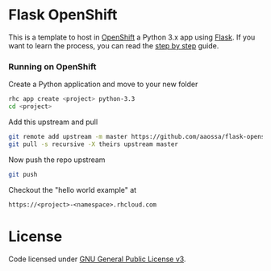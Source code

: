 # Flask OpenShift

This is a template to host in [OpenShift](https://openshift.redhat.com) a Python 3.x app using [Flask](http://flask.pocoo.org/). If you want to learn the process, you can read the [step by step](https://github.com/aaossa/flask-openshift/blob/master/Step-by-step.md) guide.

### Running on OpenShift

Create a Python application and move to your new folder

```bash
rhc app create <project> python-3.3
cd <project>
```

Add this upstream and pull

```bash
git remote add upstream -m master https://github.com/aaossa/flask-openshift.git
git pull -s recursive -X theirs upstream master
```

Now push the repo upstream

```bash
git push
```

Checkout the "hello world example" at

```
https://<project>-<namespace>.rhcloud.com
```

# License

Code licensed under [GNU General Public License v3](http://opensource.org/licenses/GPL-3.0).
